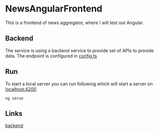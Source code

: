 # NewsAngularFrontend

This is a frontend of news aggregator, where I will test out Angular.

## Backend

The service is using a backend service to provide set of APIs to provide data. The endpoint is configured in [config.ts](src/app/config.ts)

## Run

To start a local server you can run following which will start a server on [localhost:4200](http://localhost:4200/)

`ng serve`

## Links

[backend](https://github.com/pschoffer/news-dotnet-backend)
